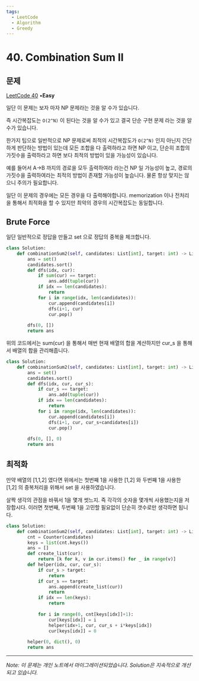 ```yaml
---
tags:
  - LeetCode
  - Algorithm
  - Greedy
---
```


# 40. Combination Sum II

## 문제

[LeetCode 40](https://leetcode.com/problems/combination-sum-ii/) •**Easy**

일단 이 문제는 보자 마자 NP 문제라는 것을 알 수가 있습니다.

즉 시간복잡도는 `O(2^N)` 이 된다는 것을 알 수가 있고 결국 단순 구현 문제 라는 것을 알 수가 있습니다.

한가지 팁으로 일반적으로 NP 문제로써 최적의 시간복잡도가 `O(2^N)` 인지 아닌지 간단하게 판단하는 방법이 있는데 모든 조합을 다 출력하라고 하면 NP 이고, 단순히 조합의 가짓수을 출력하라고 하면 보다 최적의 방법이 있을 가능성이 있습니다.

예를 들어서 A→B 까지의 경로을 모두 출력하여라 라는건 NP 일 가능성이 높고, 경로의 가짓수을 출력하여라는 최적의 방법이 존재할 가능성이 높습니다. 물론 항상 맞지는 않으니 주의가 필요합니다.

일단 이 문제의 경우에는 모든 경우을 다 출력해야합니다. memorization 이나 전처리을 통해서 최적화을 할 수 있지만 최악의 경우의 시간복잡도는 동일합니다.

## Brute Force

일단 일반적으로 정답을 만들고 set 으로 정답의 중복을 체크합니다.

```python
class Solution:
    def combinationSum2(self, candidates: List[int], target: int) -> List[List[int]]:
        ans = set()
        candidates.sort()
        def dfs(idx, cur):
            if sum(cur) == target:
                ans.add(tuple(cur))
            if idx == len(candidates):
                return
            for i in range(idx, len(candidates)):
                cur.append(candidates[i])
                dfs(i+1, cur)
                cur.pop()
                    
        dfs(0, [])
        return ans
```

위의 코드에서는 sum(cur) 을 통해서 매번 현재 배열의 합을 계산하지만 cur_s 을 통해서 배열의 합을 관리해줍니다.

```python
class Solution:
    def combinationSum2(self, candidates: List[int], target: int) -> List[List[int]]:
        ans = set()
        candidates.sort()
        def dfs(idx, cur, cur_s):
            if cur_s == target:
                ans.add(tuple(cur))
            if idx == len(candidates):
                return
            for i in range(idx, len(candidates)):
                cur.append(candidates[i])
                dfs(i+1, cur, cur_s+candidates[i])
                cur.pop()
                    
        dfs(0, [], 0)
        return ans
```

## 최적화

만약 배열의 [1,1,2] 였다면 위에서는 첫번째 1을 사용한 [1,2] 와 두번째 1을 사용한 [1,2] 의 중복처리을 위해서 set 을 사용하였습니다.

살짝 생각의 관점을 바꿔서 1을 몇개 썻느지. 즉 각각의 숫자을 몇개씩 사용했는지을 저장합시다. 이러면 첫번째, 두번째 1을 고민할 필요없이 단순히 갯수로만 생각하면 됩니다.

```python
class Solution:
    def combinationSum2(self, candidates: List[int], target: int) -> List[List[int]]:
        cnt = Counter(candidates)
        keys = list(cnt.keys())
        ans = []
        def create_list(cur):
            return [k for k, v in cur.items() for _ in range(v)]
        def helper(idx, cur, cur_s):
            if cur_s > target:
                return
            if cur_s == target:
                ans.append(create_list(cur))
                return
            if idx == len(keys):
                return
            
            for i in range(0, cnt[keys[idx]]+1):
                cur[keys[idx]] = i
                helper(idx+1, cur, cur_s + i*keys[idx])
                cur[keys[idx]] = 0
            
        helper(0, dict(), 0)
        return ans
```

---

*Note: 이 문제는 개인 노트에서 마이그레이션되었습니다. Solution은 지속적으로 개선되고 있습니다.*
